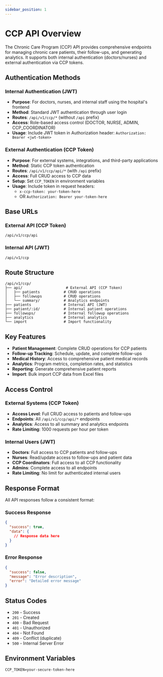 ```yaml
---
sidebar_position: 1
---
```


# CCP API Overview

The Chronic Care Program (CCP) API provides comprehensive endpoints for managing chronic care patients, their follow-ups, and generating analytics. It supports both internal authentication (doctors/nurses) and external authentication via CCP tokens.

## Authentication Methods

### Internal Authentication (JWT)
- **Purpose**: For doctors, nurses, and internal staff using the hospital's frontend
- **Method**: Standard JWT authentication through user login
- **Routes**: `/api/v1/ccp/*` (without `/api` prefix)
- **Access**: Role-based access control (DOCTOR, NURSE, ADMIN, CCP_COORDINATOR)
- **Usage**: Include JWT token in Authorization header: `Authorization: Bearer <jwt-token>`

### External Authentication (CCP Token)
- **Purpose**: For external systems, integrations, and third-party applications
- **Method**: Static CCP token authentication
- **Routes**: `/api/v1/ccp/api/*` (with `/api` prefix)
- **Access**: Full CRUD access to CCP data
- **Setup**: Set `CCP_TOKEN` in environment variables
- **Usage**: Include token in request headers:
  - `x-ccp-token: your-token-here`
  - OR `Authorization: Bearer your-token-here`

## Base URLs

### External API (CCP Token)
```
/api/v1/ccp/api
```

### Internal API (JWT)
```
/api/v1/ccp
```

## Route Structure

```
/api/v1/ccp/
├── api/                    # External API (CCP Token)
│   ├── patients           # CRUD operations
│   ├── followups          # CRUD operations  
│   └── summary/           # Analytics endpoints
├── patients               # Internal API (JWT)
├── patient/:id/           # Internal patient operations
├── followups/             # Internal followup operations
├── analytics              # Internal analytics
└── import                 # Import functionality
```

## Key Features

- **Patient Management**: Complete CRUD operations for CCP patients
- **Follow-up Tracking**: Schedule, update, and complete follow-ups
- **Medical History**: Access to comprehensive patient medical records
- **Analytics**: Program metrics, completion rates, and statistics
- **Reporting**: Generate comprehensive patient reports
- **Import**: Bulk import CCP data from Excel files

## Access Control

### External Systems (CCP Token)
- **Access Level**: Full CRUD access to patients and follow-ups
- **Endpoints**: All `/api/v1/ccp/api/*` endpoints
- **Analytics**: Access to all summary and analytics endpoints
- **Rate Limiting**: 1000 requests per hour per token

### Internal Users (JWT)
- **Doctors**: Full access to CCP patients and follow-ups
- **Nurses**: Read/update access to follow-ups and patient data
- **CCP Coordinators**: Full access to all CCP functionality
- **Admins**: Complete access to all endpoints
- **Rate Limiting**: No limit for authenticated internal users

## Response Format

All API responses follow a consistent format:

### Success Response
```json
{
  "success": true,
  "data": {
    // Response data here
  }
}
```

### Error Response
```json
{
  "success": false,
  "message": "Error description",
  "error": "Detailed error message"
}
```

## Status Codes

- `200` - Success
- `201` - Created
- `400` - Bad Request
- `401` - Unauthorized
- `404` - Not Found
- `409` - Conflict (duplicate)
- `500` - Internal Server Error

## Environment Variables

```env
CCP_TOKEN=your-secure-token-here
```